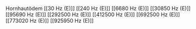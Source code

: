 Hornhautödem
[[30 Hz (E)]]
[[240 Hz (E)]]
[[6680 Hz (E)]]
[[30850 Hz (E)]]
[[95690 Hz (E)]]
[[292500 Hz (E)]]
[[412500 Hz (E)]]
[[692500 Hz (E)]]
[[773020 Hz (E)]]
[[925950 Hz (E)]]